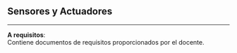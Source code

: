 
## Sensores y Actuadores


---

**A requisitos**:   
 Contiene documentos de requisitos proporcionados por el docente.